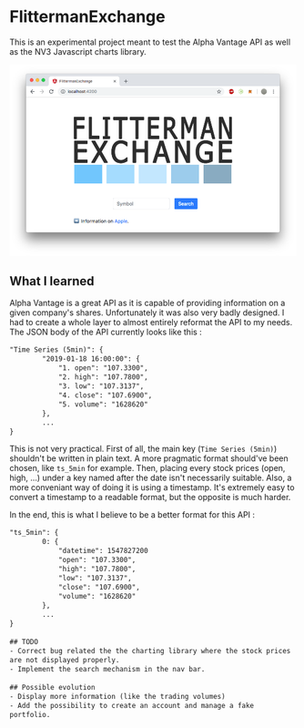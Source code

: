 # FlittermanExchange

This is an experimental project meant to test the Alpha Vantage API as well as the NV3 Javascript charts library.

![Homepage of the app](https://raw.githubusercontent.com/tofl/Flitterman-Exchange/master/fex_home.png)

## What I learned
Alpha Vantage is a great API as it is capable of providing information on a given company's shares. Unfortunately it was also very badly designed. I had to create a whole layer to almost entirely reformat the API to my needs. The JSON body of the API currently looks like this :

```
"Time Series (5min)": {
        "2019-01-18 16:00:00": {
            "1. open": "107.3300",
            "2. high": "107.7800",
            "3. low": "107.3137",
            "4. close": "107.6900",
            "5. volume": "1628620"
        },
        ...
}
```

This is not very practical. First of all, the main key (`Time Series (5min)`) shouldn't be written in plain text. A more pragmatic format should've been chosen, like `ts_5min` for example. Then, placing every stock prices (open, high, ...) under a key named after the date isn't necessarily suitable. Also, a more conveniant way of doing it is using a timestamp. It's extremely easy to convert a timestamp to a readable format, but the opposite is much harder.

In the end, this is what I believe to be a better format for this API :

```
"ts_5min": {
        0: {
            "datetime": 1547827200
            "open": "107.3300",
            "high": "107.7800",
            "low": "107.3137",
            "close": "107.6900",
            "volume": "1628620"
        },
        ...
}

## TODO
- Correct bug related the the charting library where the stock prices are not displayed properly.
- Implement the search mechanism in the nav bar.

## Possible evolution
- Display more information (like the trading volumes)
- Add the possibility to create an account and manage a fake portfolio.
